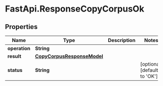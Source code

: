 # FastApi.ResponseCopyCorpusOk

## Properties

Name | Type | Description | Notes
------------ | ------------- | ------------- | -------------
**operation** | **String** |  | 
**result** | [**CopyCorpusResponseModel**](CopyCorpusResponseModel.md) |  | 
**status** | **String** |  | [optional] [default to &#39;OK&#39;]



